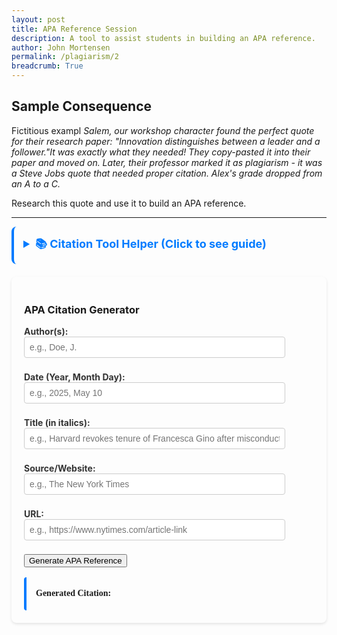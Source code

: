 ```yaml
---
layout: post
title: APA Reference Session
description: A tool to assist students in building an APA reference. 
author: John Mortensen
permalink: /plagiarism/2
breadcrumb: True
---
```


## Sample Consequence

Fictitious exampl *Salem, our workshop character found the perfect quote for their research paper: "Innovation distinguishes between a leader and a follower."It was exactly what they needed! They copy-pasted it into their paper and moved on. Later, their professor marked it as plagiarism - it was a Steve Jobs quote that needed proper citation. Alex's grade dropped from an A to a C.*

Research this quote and use it to build an APA reference.

---

<style>
  /* File-specific styles only - iridescent styles moved to _sass/open-coding/elements/buttons/iridescent.scss */
  .apa-tool-label { 
    display: block; 
    margin-top: 8px; 
    font-weight: bold; 
    color: #333;
  }
  .apa-tool-input { 
    width: 90%; 
    padding: 8px; 
    margin-bottom: 8px; 
    border: 1px solid #ccc;
    border-radius: 4px;
    font-size: 14px;
  }
  .apa-tool-output { 
    margin-top: 16px; 
    border-left: 4px solid #007bff; 
    padding: 15px; 
    font-family: 'Times New Roman', serif;
    line-height: 1.6;
    border-radius: 4px;
  }
  .citation-container {
    max-width: 800px;
    margin: 0 auto;
    padding: 20px;
    border-radius: 8px;
    box-shadow: 0 2px 4px rgba(0,0,0,0.1);
  }
</style>

<details style="padding: 15px; border-radius: 8px; margin-bottom: 20px; border-left: 4px solid #007bff ">
  <summary style="cursor: pointer; font-weight: bold; color: #007bff; font-size: 18px;">📚 Citation Tool Helper (Click to see guide)</summary>

  <div style="margin-top: 15px;">
    <h4>Purpose</h4>
    <p>Automate and scaffold the citation correction workflow for students.</p>
    
    <h4>How to Use</h4>
    <ol>
      <li>Enter the required information in each field below</li>
      <li>Click "Generate APA Citation" to see the formatted result</li>
      <li>Copy the generated citation for use in your work</li>
    </ol>
    
    <h4>Features</h4>
    <ul>
      <li><strong>Real-time formatting:</strong> Automatically formats your citation in proper APA style</li>
      <li><strong>Clickable URLs:</strong> Generated citations include working links</li>
      <li><strong>Example data:</strong> Pre-filled with sample information to demonstrate format</li>
      <li><strong>Interactive:</strong> Can be used as standalone activity or embedded in group work</li>
    </ul>
    
    <h4>Instructions</h4>
    <p>Input the author, date, title, source, and URL information to output a correctly formatted APA citation. This tool can be further customized to support additional citation styles or integration with AI and external databases.</p>
  </div>
</details>

<div class="citation-container">
  <h3>APA Citation Generator</h3>
  
  <label class="apa-tool-label">Author(s):</label>
  <input class="apa-tool-input" id="apa-author" type="text" placeholder="e.g., Doe, J." />
  
  <label class="apa-tool-label">Date (Year, Month Day):</label>
  <input class="apa-tool-input" id="apa-date" type="text" placeholder="e.g., 2025, May 10" />
  
  <label class="apa-tool-label">Title (in italics):</label>
  <input class="apa-tool-input" id="apa-title" type="text" placeholder="e.g., Harvard revokes tenure of Francesca Gino after misconduct findings" />
  
  <label class="apa-tool-label">Source/Website:</label>
  <input class="apa-tool-input" id="apa-source" type="text" placeholder="e.g., The New York Times" />
  
  <label class="apa-tool-label">URL:</label>
  <input class="apa-tool-input" id="apa-url" type="text" placeholder="e.g., https://www.nytimes.com/article-link" />
  
  <button class="iridescent flex-1 text-white text-center py-2 rounded-lg font-semibold transition" onclick="generateAPA()">Generate APA Reference</button>
  
  <div class="apa-tool-output" id="apa-output">
    <strong>Generated Citation:</strong><br>
    <span id="citation-text"></span>
  </div>
</div>

<script>
function generateAPA() {
  const author = document.getElementById('apa-author').value.trim();
  const date = document.getElementById('apa-date').value.trim();
  const title = document.getElementById('apa-title').value.trim();
  const source = document.getElementById('apa-source').value.trim();
  const url = document.getElementById('apa-url').value.trim();
  
  let citation = '';
  
  if (author && date && title && source && url) {
    citation = `${author} (${date}). <i>${title}</i>. ${source}. <a href='${url}' target='_blank'>${url}</a>`;
  } else {
    // Default example citation
    citation = `Doe, J. (2025, May 10). <i>Harvard revokes tenure of Francesca Gino after misconduct findings</i>. The New York Times. <a href='https://www.nytimes.com/article-link' target='_blank'>https://www.nytimes.com/article-link</a>`;
  }
  
  document.getElementById('citation-text').innerHTML = citation;
}

// Show default example on page load
document.addEventListener('DOMContentLoaded', function() {
  generateAPA();
});
</script>
